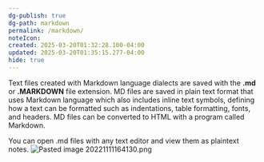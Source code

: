 ```yaml
---
dg-publish: true
dg-path: markdown
permalink: /markdown/
noteIcon: 
created: 2025-03-20T01:32:28.100-04:00
updated: 2025-03-20T01:35:15.277-04:00
hide: true
---
```


Text files created with Markdown language dialects are saved with  the **.md** or **.MARKDOWN** file extension. MD files are saved in plain text format that uses Markdown language which also includes inline text symbols, defining how a text can be formatted such as indentations, table formatting, fonts, and headers.  MD files can be converted to HTML with a program called Markdown.

You can open .md files with any text editor and view them as plaintext notes. 
![Pasted image 20221111164130.png](/img/user/raw_notes/Images/Pasted%20image%2020221111164130.png)